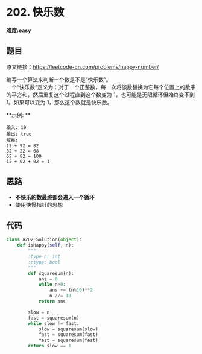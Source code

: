 # 202. 快乐数
**难度:easy**
## 题目
原文链接：https://leetcode-cn.com/problems/happy-number/

编写一个算法来判断一个数是不是“快乐数”。  
一个“快乐数”定义为：对于一个正整数，每一次将该数替换为它每个位置上的数字的平方和，然后重复这个过程直到这个数变为 1，也可能是无限循环但始终变不到 1。如果可以变为 1，那么这个数就是快乐数。

**示例: **
```
输入: 19
输出: true
解释: 
12 + 92 = 82
82 + 22 = 68
62 + 82 = 100
12 + 02 + 02 = 1
```
## 思路
* **不快乐的数最终都会进入一个循环**
* 使用快慢指针的思想


## 代码
```python
class a202_Solution(object):
    def isHappy(self, n):
        """
        :type n: int
        :rtype: bool
        """
        def squaresum(n):
            ans = 0
            while n>0:
                ans += (n%10)**2
                n //= 10
            return ans

        slow = n
        fast = squaresum(n)
        while slow != fast:
            slow = squaresum(slow)
            fast = squaresum(fast)
            fast = squaresum(fast)
        return slow == 1
```
